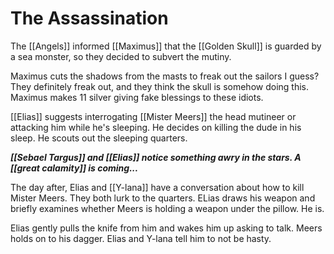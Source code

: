 # The Assassination
The [[Angels]] informed [[Maximus]] that the [[Golden Skull]] is guarded by a sea monster, so they decided to subvert the mutiny.

Maximus cuts the shadows from the masts to freak out the sailors I guess? They definitely freak out, and they think the skull is somehow doing this. Maximus makes 11 silver giving fake blessings to these idiots.

[[Elias]] suggests interrogating [[Mister Meers]] the head mutineer or attacking him while he's sleeping. He decides on killing the dude in his sleep. He scouts out the sleeping quarters.

***[[Sebael Targus]] and [[Elias]] notice something awry in the stars. A [[great calamity]] is coming...***

The day after, Elias and [[Y-lana]] have a conversation about how to kill Mister Meers. They both lurk to the quarters. ELias draws his weapon and briefly examines whether Meers is holding a weapon under the pillow. He is.

Elias gently pulls the knife from him and wakes him up asking to talk. Meers holds on to his dagger. Elias and Y-lana tell him to not be hasty.